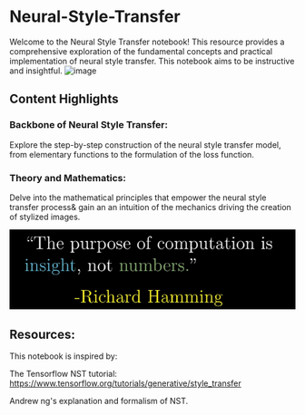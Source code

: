 # Neural-Style-Transfer
Welcome to the Neural Style Transfer notebook! This resource provides a comprehensive exploration of the fundamental concepts and practical implementation of neural style transfer. This notebook aims to be instructive and insightful. 
![image](https://github.com/OussamaElhamdani/Neural-Style-Transfer/assets/38879260/eb3bd933-9ac6-44e7-b3e5-58f1ea8f2d8b)

## Content Highlights
### Backbone of Neural Style Transfer:
Explore the step-by-step construction of the neural style transfer model, from elementary functions to the formulation of the loss function.
### Theory and Mathematics:
Delve into the mathematical principles that empower the neural style transfer process& gain an an intuition of the mechanics driving the creation of stylized images.

![Alt text](image.png)

## Resources: 
This notebook is inspired by: 

The Tensorflow NST tutorial: https://www.tensorflow.org/tutorials/generative/style_transfer 

Andrew ng's explanation and formalism of NST.
